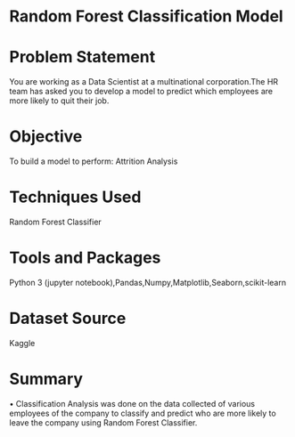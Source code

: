 # Random Forest Classification Model
# Problem Statement
You are working as a Data Scientist at a multinational corporation.The HR team has asked you to develop a model to predict which employees are more likely to quit their job.
# Objective
To build a model to perform: Attrition Analysis
# Techniques Used
Random Forest Classifier
# Tools and Packages
Python 3 (jupyter notebook),Pandas,Numpy,Matplotlib,Seaborn,scikit-learn
# Dataset Source
Kaggle
# Summary
•	Classification Analysis was done on the data collected of various employees of the company to classify and predict who are more likely to leave
the company using Random Forest Classifier. 
